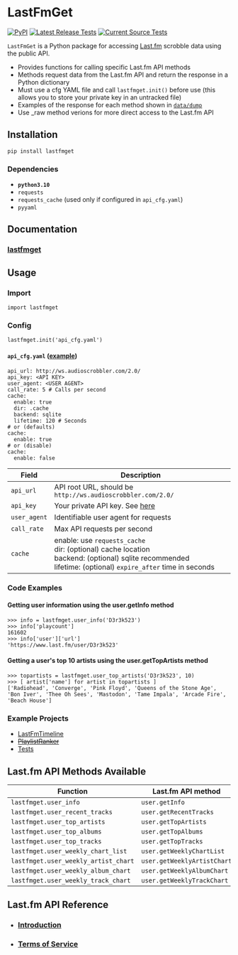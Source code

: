 # LastFmGet

[![PyPI](https://badge.fury.io/py/lastfmget.svg)](https://pypi.org/project/lastfmget)
[![Latest Release Tests](https://github.com/D3r3k23/LastFmGet/actions/workflows/test_release.yaml/badge.svg)](https://github.com/D3r3k23/LastFmGet/actions/workflows/test_release.yaml)
[![Current Source Tests](https://github.com/D3r3k23/LastFmGet/actions/workflows/test_source.yaml/badge.svg)](https://github.com/D3r3k23/LastFmGet/actions/workflows/test_source.yaml)


`LastFmGet` is a Python package for accessing [Last.fm](https://www.last.fm) scrobble data using the public API.

* Provides functions for calling specific Last.fm API methods
* Methods request data from the Last.fm API and return the response in a Python dictionary
* Must use a cfg YAML file and call `lastfmget.init()` before use (this allows you to store your private key in an untracked file)
* Examples of the response for each method shown in [`data/dump`](https://github.com/D3r3k23/LastFmGet/blob/master/data/dump/)
* Use _raw method verions for more direct access to the Last.fm API


## Installation
`pip install lastfmget`

### Dependencies
* **`python3.10`**
* `requests`
* `requests_cache` (used only if configured in `api_cfg.yaml`)
* `pyyaml`


## Documentation
### [lastfmget](https://raw.githack.com/D3r3k23/LastFmGet/master/docs/pdoc/lastfmget.html)


## Usage

### Import
`import lastfmget`

### Config
`lastfmget.init('api_cfg.yaml')`

#### `api_cfg.yaml` ([example](https://github.com/D3r3k23/LastFmGet/blob/master/data/example_api_cfg.yaml))
```
api_url: http://ws.audioscrobbler.com/2.0/
api_key: <API KEY>
user_agent: <USER AGENT>
call_rate: 5 # Calls per second
cache:
  enable: true
  dir: .cache
  backend: sqlite
  lifetime: 120 # Seconds
# or (defaults)
cache:
  enable: true
# or (disable)
cache:
  enable: false
```

| Field        | Description                                                 |
|--------------|-------------------------------------------------------------|
| `api_url`    | API root URL, should be `http://ws.audioscrobbler.com/2.0/` |
| `api_key`    | Your private API key. See [here](https://www.last.fm/api)   |
| `user_agent` | Identifiable user agent for requests                        |
| `call_rate`  | Max API requests per second                                 |
| `cache`      | enable: use `requests_cache`<br>dir: (optional) cache location<br>backend: (optional) sqlite recommended<br>lifetime: (optional) `expire_after` time in seconds |

### Code Examples

#### Getting user information using the user.getInfo method
```
>>> info = lastfmget.user_info('D3r3k523')
>>> info['playcount']
161602
>>> info['user']['url']
'https://www.last.fm/user/D3r3k523'
```

#### Getting a user's top 10 artists using the user.getTopArtists method
```
>>> topartists = lastfmget.user_top_artists('D3r3k523', 10)
>>> [ artist['name'] for artist in topartists ]
['Radiohead', 'Converge', 'Pink Floyd', 'Queens of the Stone Age', 'Bon Iver', 'Thee Oh Sees', 'Mastodon', 'Tame Impala', 'Arcade Fire', 'Beach House']
```

### Example Projects
* [LastFmTimeline](https://github.com/D3r3k23/LastFmTimeline)
* [~~PlaylistRanker~~](https://github.com/D3r3k23/PlaylistRanker)
* [Tests](https://github.com/D3r3k23/LastFmGet/blob/master/test/test/tests.py)


## Last.fm API Methods Available
| Function                             | Last.fm API method          |
|--------------------------------------|-----------------------------|
| `lastfmget.user_info`                | `user.getInfo`              |
| `lastfmget.user_recent_tracks`       | `user.getRecentTracks`      |
| `lastfmget.user_top_artists`         | `user.getTopArtists`        |
| `lastfmget.user_top_albums`          | `user.getTopAlbums`         |
| `lastfmget.user_top_tracks`          | `user.getTopTracks`         |
| `lastfmget.user_weekly_chart_list`   | `user.getWeeklyChartList`   |
| `lastfmget.user_weekly_artist_chart` | `user.getWeeklyArtistChart` |
| `lastfmget.user_weekly_album_chart`  | `user.getWeeklyAlbumChart`  |
| `lastfmget.user_weekly_track_chart`  | `user.getWeeklyTrackChart`  |


## Last.fm API Reference
* ### [Introduction](https://www.last.fm/api/intro)
* ### [Terms of Service](https://www.last.fm/api/tos)

